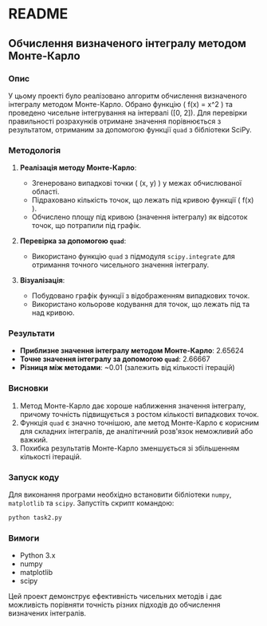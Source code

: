 # README

## Обчислення визначеного інтегралу методом Монте-Карло

### Опис
У цьому проекті було реалізовано алгоритм обчислення визначеного інтегралу методом Монте-Карло. Обрано функцію \( f(x) = x^2 \) та проведено чисельне інтегрування на інтервалі \([0, 2]\). Для перевірки правильності розрахунків отримане значення порівнюється з результатом, отриманим за допомогою функції `quad` з бібліотеки SciPy.

### Методологія
1. **Реалізація методу Монте-Карло**:
   - Згенеровано випадкові точки \( (x, y) \) у межах обчислюваної області.
   - Підраховано кількість точок, що лежать під кривою функції \( f(x) \).
   - Обчислено площу під кривою (значення інтегралу) як відсоток точок, що потрапили під графік.

2. **Перевірка за допомогою `quad`**:
   - Використано функцію `quad` з підмодуля `scipy.integrate` для отримання точного чисельного значення інтегралу.
   
3. **Візуалізація**:
   - Побудовано графік функції з відображенням випадкових точок.
   - Використано кольорове кодування для точок, що лежать під та над кривою.

### Результати
- **Приблизне значення інтегралу методом Монте-Карло**: 2.65624
- **Точне значення інтегралу за допомогою `quad`**: 2.66667
- **Різниця між методами**: ~0.01 (залежить від кількості ітерацій)

### Висновки
1. Метод Монте-Карло дає хороше наближення значення інтегралу, причому точність підвищується з ростом кількості випадкових точок.
2. Функція `quad` є значно точнішою, але метод Монте-Карло є корисним для складних інтегралів, де аналітичний розв'язок неможливий або важкий.
3. Похибка результатів Монте-Карло зменшується зі збільшенням кількості ітерацій.

### Запуск коду
Для виконання програми необхідно встановити бібліотеки `numpy`, `matplotlib` та `scipy`. Запустіть скрипт командою:

```sh
python task2.py
```

### Вимоги
- Python 3.x
- numpy
- matplotlib
- scipy

Цей проект демонструє ефективність чисельних методів і дає можливість порівняти точність різних підходів до обчислення визначених інтегралів.


